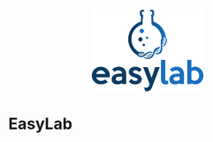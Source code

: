 <p align="center">
    <img src="./docs/Apoio ao Projeto/LogoEasyLab/logo.png" width="40%" alt="Uma plataforma que promete modificar a forma de buscar laboratórios que realizam determinados exames">
</p>

# EasyLab